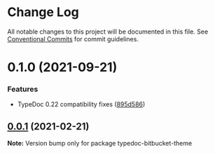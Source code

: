 # Change Log

All notable changes to this project will be documented in this file.
See [Conventional Commits](https://conventionalcommits.org) for commit guidelines.

# 0.1.0 (2021-09-21)


### Features

* TypeDoc 0.22 compatibility fixes ([895d586](https://github.com/tgreyuk/typedoc-plugin-markdown/commit/895d586e36da11e7fee9931d52c51a78e868e08f))





## [0.0.1](https://github.com/tgreyuk/typedoc-plugin-markdown/compare/typedoc-bitbucket-theme@0.0.1...typedoc-bitbucket-theme@0.0.1) (2021-02-21)

**Note:** Version bump only for package typedoc-bitbucket-theme
